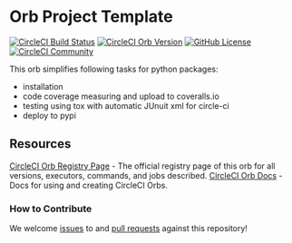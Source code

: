 # Orb Project Template

[![CircleCI Build Status](https://circleci.com/gh/Nic30/circleci-orb-python-all-in-1.svg?style=shield "CircleCI Build Status")](https://circleci.com/gh/Nic30/circleci-orb-python-all-in-1) [![CircleCI Orb Version](https://img.shields.io/badge/endpoint.svg?url=https://badges.circleci.io/orb/nic30/python-all-in-1)](https://circleci.com/orbs/registry/orb/nic30/python-all-in-1) [![GitHub License](https://img.shields.io/badge/license-MIT-lightgrey.svg)](https://raw.githubusercontent.com/Nic30/circleci-orb-python-all-in-1/master/LICENSE) [![CircleCI Community](https://img.shields.io/badge/community-CircleCI%20Discuss-343434.svg)](https://discuss.circleci.com/c/ecosystem/orbs)

This orb simplifies following tasks for python packages:
* installation
* code coverage measuring and upload to coveralls.io
* testing using tox with automatic JUnuit xml for circle-ci
* deploy to pypi

## Resources

[CircleCI Orb Registry Page](https://circleci.com/orbs/registry/orb/nic30/circleci-orb-python-all-in-1) - The official registry page of this orb for all versions, executors, commands, and jobs described.
[CircleCI Orb Docs](https://circleci.com/docs/2.0/orb-intro/#section=configuration) - Docs for using and creating CircleCI Orbs.

### How to Contribute

We welcome [issues](https://github.com/Nic30/circleci-orb-python-all-in-1/issues) to and [pull requests](https://github.com/Nic30/circleci-orb-python-all-in-1/pulls) against this repository!
